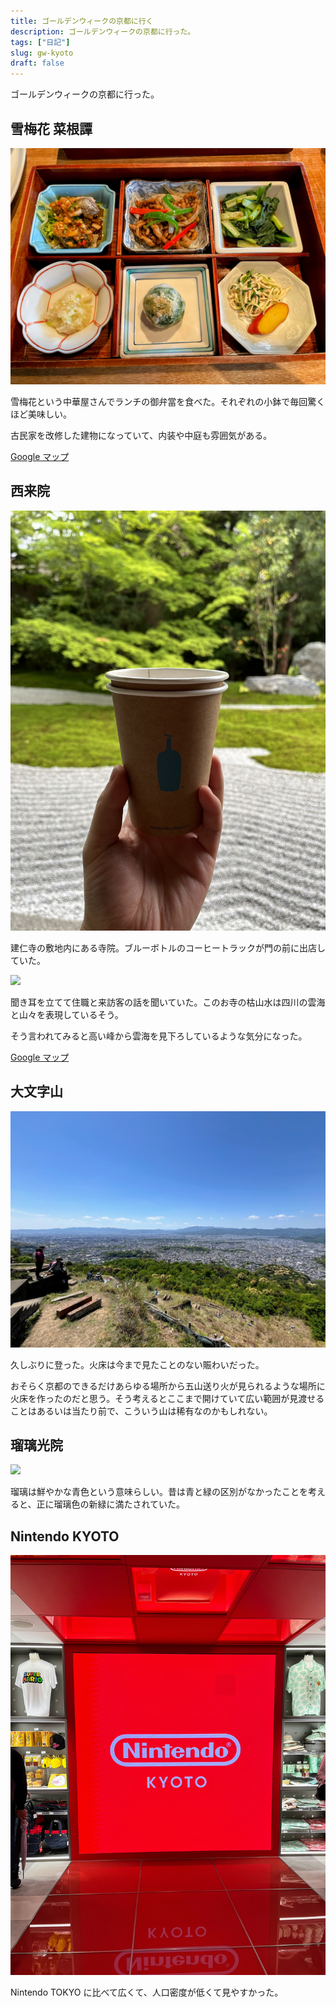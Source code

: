 ```yaml
---
title: ゴールデンウィークの京都に行く
description: ゴールデンウィークの京都に行った。
tags: ["日記"]
slug: gw-kyoto
draft: false
---
```


ゴールデンウィークの京都に行った。

<!-- truncate -->

## 雪梅花 菜根譚

![](kyoto_00.jpg)

雪梅花という中華屋さんでランチの御弁當を食べた。それぞれの小鉢で毎回驚くほど美味しい。

古民家を改修した建物になっていて、内装や中庭も雰囲気がある。

[Google マップ](https://maps.app.goo.gl/NLucpAn5PBLHronn9)

## 西来院

![](kyoto_01.jpg)

建仁寺の敷地内にある寺院。ブルーボトルのコーヒートラックが門の前に出店していた。

![](kyoto_04.jpg)

聞き耳を立てて住職と来訪客の話を聞いていた。このお寺の枯山水は四川の雲海と山々を表現しているそう。

そう言われてみると高い峰から雲海を見下ろしているような気分になった。

[Google マップ](https://maps.app.goo.gl/Dr34DSCQFRVVwCeXA)

## 大文字山

![](kyoto_02.jpg)

久しぶりに登った。火床は今まで見たことのない賑わいだった。

おそらく京都のできるだけあらゆる場所から五山送り火が見られるような場所に火床を作ったのだと思う。そう考えるとここまで開けていて広い範囲が見渡せることはあるいは当たり前で、こういう山は稀有なのかもしれない。

## 瑠璃光院

![](kyoto_03.jpg)

瑠璃は鮮やかな青色という意味らしい。昔は青と緑の区別がなかったことを考えると、正に瑠璃色の新緑に満たされていた。

## Nintendo KYOTO

![](kyoto_05.jpg)

Nintendo TOKYO に比べて広くて、人口密度が低くて見やすかった。
